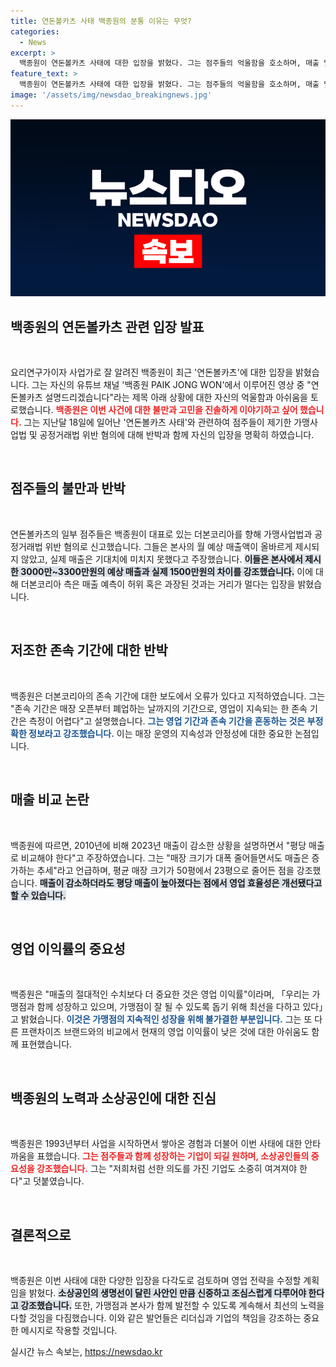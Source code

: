 ```yaml
---
title: 연돈볼카츠 사태 백종원의 분통 이유는 무엇?
categories:
  - News
excerpt: >
  백종원이 연돈볼카츠 사태에 대한 입장을 밝혔다. 그는 점주들의 억울함을 호소하며, 매출 및 영업 이익률에 대한 반박을 이어갔다. 과장된 보도에 대한 해명과 함께, 기업과 점주들의 협력을 강조하며 영업 이익률에 대한 고민을 나눴다. 백종원의 진정성 있는 발언이 주목받고 있다.
feature_text: >
  백종원이 연돈볼카츠 사태에 대한 입장을 밝혔다. 그는 점주들의 억울함을 호소하며, 매출 및 영업 이익률에 대한 반박을 이어갔다. 과장된 보도에 대한 해명과 함께, 기업과 점주들의 협력을 강조하며 영업 이익률에 대한 고민을 나눴다. 백종원의 진정성 있는 발언이 주목받고 있다.
image: '/assets/img/newsdao_breakingnews.jpg'
---
```


<p><img src="/assets/img/newsdao_breakingnews.jpg" alt="koreaapp 속보" /></p>

<h2 data-ke-size="size26">백종원의 연돈볼카츠 관련 입장 발표</h2>

<p data-ke-size="size16">&nbsp;</p>

<p>요리연구가이자 사업가로 잘 알려진 백종원이 최근 '연돈볼카츠'에 대한 입장을 밝혔습니다. 그는 자신의 유튜브 채널 '백종원 PAIK JONG WON'에서 이루어진 영상 중 "연돈볼카츠 설명드리겠습니다"라는 제목 아래 상황에 대한 자신의 억울함과 아쉬움을 토로했습니다. <b><span style="color: #ee2323;">백종원은 이번 사건에 대한 불만과 고민을 진솔하게 이야기하고 싶어 했습니다.</span></b> 그는 지난달 18일에 일어난 '연돈볼카츠 사태'와 관련하여 점주들이 제기한 가맹사업법 및 공정거래법 위반 혐의에 대해 반박과 함께 자신의 입장을 명확히 하였습니다.</p>

<p data-ke-size="size16">&nbsp;</p>

<h2 data-ke-size="size26">점주들의 불만과 반박</h2>

<p data-ke-size="size16">&nbsp;</p>

<p>연돈볼카츠의 일부 점주들은 백종원이 대표로 있는 더본코리아를 향해 가맹사업법과 공정거래법 위반 혐의로 신고했습니다. 그들은 본사의 월 예상 매출액이 올바르게 제시되지 않았고, 실제 매출은 기대치에 미치지 못했다고 주장했습니다. <b><span style="background-color: #21538527;">이들은 본사에서 제시한 3000만~3300만원의 예상 매출과 실제 1500만원의 차이를 강조했습니다.</span></b> 이에 대해 더본코리아 측은 매출 예측이 허위 혹은 과장된 것과는 거리가 멀다는 입장을 밝혔습니다.</p>

<p data-ke-size="size16">&nbsp;</p>

<h2 data-ke-size="size26">저조한 존속 기간에 대한 반박</h2>

<p data-ke-size="size16">&nbsp;</p>

<p>백종원은 더본코리아의 존속 기간에 대한 보도에서 오류가 있다고 지적하였습니다. 그는 "존속 기간은 매장 오픈부터 폐업하는 날까지의 기간으로, 영업이 지속되는 한 존속 기간은 측정이 어렵다"고 설명했습니다. <b><span style="color: #1a5490;">그는 영업 기간과 존속 기간을 혼동하는 것은 부정확한 정보라고 강조했습니다.</span></b> 이는 매장 운영의 지속성과 안정성에 대한 중요한 논점입니다.</p>

<p data-ke-size="size16">&nbsp;</p>

<h2 data-ke-size="size26">매출 비교 논란</h2>

<p data-ke-size="size16">&nbsp;</p>

<p>백종원에 따르면, 2010년에 비해 2023년 매출이 감소한 상황을 설명하면서 "평당 매출로 비교해야 한다"고 주장하였습니다. 그는 "매장 크기가 대폭 줄어들면서도 매출은 증가하는 추세"라고 언급하며, 평균 매장 크기가 50평에서 23평으로 줄어든 점을 강조했습니다. <b><span style="background-color: #21538527;">매출이 감소하더라도 평당 매출이 높아졌다는 점에서 영업 효율성은 개선됐다고 할 수 있습니다.</span></b></p>

<p data-ke-size="size16">&nbsp;</p>

<h2 data-ke-size="size26">영업 이익률의 중요성</h2>

<p data-ke-size="size16">&nbsp;</p>

<p>백종원은 "매출의 절대적인 수치보다 더 중요한 것은 영업 이익률"이라며, 「우리는 가맹점과 함께 성장하고 있으며, 가맹점이 잘 될 수 있도록 돕기 위해 최선을 다하고 있다」고 밝혔습니다. <b><span style="color: #1a5490;">이것은 가맹점의 지속적인 성장을 위해 불가결한 부분입니다.</span></b> 그는 또 다른 프랜차이즈 브랜드와의 비교에서 현재의 영업 이익률이 낮은 것에 대한 아쉬움도 함께 표현했습니다.</p>

<p data-ke-size="size16">&nbsp;</p>

<h2 data-ke-size="size26">백종원의 노력과 소상공인에 대한 진심</h2>

<p data-ke-size="size16">&nbsp;</p>

<p>백종원은 1993년부터 사업을 시작하면서 쌓아온 경험과 더불어 이번 사태에 대한 안타까움을 표했습니다. <b><span style="color: #ee2323;">그는 점주들과 함께 성장하는 기업이 되길 원하며, 소상공인들의 중요성을 강조했습니다.</span></b> 그는 "저희처럼 선한 의도를 가진 기업도 소중히 여겨져야 한다"고 덧붙였습니다.</p>

<p data-ke-size="size16">&nbsp;</p>

<h2 data-ke-size="size26">결론적으로</h2>

<p data-ke-size="size16">&nbsp;</p>

<p>백종원은 이번 사태에 대한 다양한 입장을 다각도로 검토하며 영업 전략을 수정할 계획임을 밝혔다. <b><span style="background-color: #21538527;">소상공인의 생명선이 달린 사안인 만큼 신중하고 조심스럽게 다루어야 한다고 강조했습니다.</span></b> 또한, 가맹점과 본사가 함께 발전할 수 있도록 계속해서 최선의 노력을 다할 것임을 다짐했습니다. 이와 같은 발언들은 리더십과 기업의 책임을 강조하는 중요한 메시지로 작용할 것입니다.</p>
실시간 뉴스 속보는, <a href="https://newsdao.kr" rel="dofollow">https://newsdao.kr</a>


